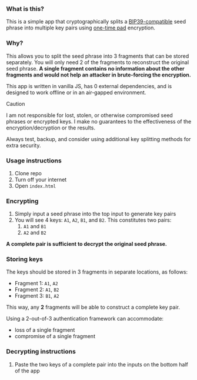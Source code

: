 ### What is this?

This is a simple app that cryptographically splits a [BIP39-compatible](https://github.com/bitcoin/bips) seed phrase
into multiple key pairs using [one-time pad](https://en.wikipedia.org/wiki/One-time_pad) encryption.

### Why?
This allows you to split the seed phrase into 3 fragments that can be stored separately.
You will only need 2 of the fragments to reconstruct the original seed phrase.
**A single fragment contains no information about the other fragments and would not help an attacker in brute-forcing the encryption.**

This app is written in vanilla JS, has 0 external dependencies, and is designed to work offline or in an air-gapped environment.

> [!CAUTION]
> I am not responsible for lost, stolen, or otherwise compromised seed phrases or encrypted keys.
> I make no guarantees to the effectiveness of the encryption/decryption or the results.
> 
> Always test, backup, and consider using additional key splitting methods for extra security.

### Usage instructions
1. Clone repo
2. Turn off your internet
3. Open `index.html`

### Encrypting
1. Simply input a seed phrase into the top input to generate key pairs
2. You will see 4 keys: `A1`, `A2`, `B1`, and `B2`. This constitutes two pairs:
   1. `A1` and `B1`
   2. `A2` and `B2`

**A complete pair is sufficient to decrypt the original seed phrase.**

### Storing keys
The keys should be stored in 3 fragments in separate locations, as follows:
* Fragment 1: `A1`, `A2`
* Fragment 2: `A1`, `B2`
* Fragment 3: `B1`, `A2`

This way, any **2** fragments will be able to construct a complete key pair.

Using a 2-out-of-3 authentication framework can accommodate:
* loss of a single fragment
* compromise of a single fragment

### Decrypting instructions
1. Paste the two keys of a complete pair into the inputs on the bottom half of the app
 